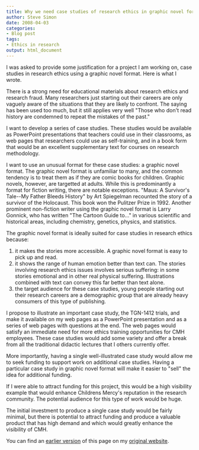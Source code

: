 ```yaml
---
title: Why we need case studies of research ethics in graphic novel format
author: Steve Simon
date: 2008-04-03
categories:
- Blog post
tags:
- Ethics in research
output: html_document
---
```

I was asked to provide some justification for a project I am working on,
case studies in research ethics using a graphic novel format. Here is
what I wrote.

There is a strong need for educational materials about research ethics
and research fraud. Many researchers just starting out their careers are
only vaguely aware of the situations that they are likely to confront.
The saying has been used too much, but it still applies very well
\"Those who don\'t read history are condemned to repeat the mistakes of
the past.\"

I want to develop a series of case studies. These studies would be
available as PowerPoint presentations that teachers could use in their
classrooms, as web pages that researchers could use as self-training,
and in a book form that would be an excellent supplementary text for
courses on research methodology.

I want to use an unusual format for these case studies: a graphic novel
format. The graphic novel format is unfamiliar to many, and the common
tendency is to treat them as if they are comic books for children.
Graphic novels, however, are targetted at adults. While this is
predominantly a format for fiction writing, there are notable
exceptions. \"Maus: A Survivor\'s Tale\--My Father Bleeds History\" by
Art Spiegelman recounted the story of a survivor of the Holocaust. This
book won the Pulitzer Prize in 1992. Another prominent non-fiction
writer using the graphic novel format is Larry Gonnick, who has written
\"The Cartoon Guide to\...\" in various scientific and historical areas,
including chemistry, genetics, physics, and statistics.

The graphic novel format is ideally suited for case studies in research
ethics because:

1.  it makes the stories more accessible. A graphic novel format is easy
    to pick up and read.
2.  it shows the range of human emotion better than text can. The
    stories involving research ethics issues involves serious suffering:
    in some stories emotional and in other real physical suffering.
    Illustrations combined with text can convey this far better than
    text alone.
3.  the target audience for these case studies, young people starting
    out their research careers are a demographic group that are already
    heavy consumers of this type of publishing.

I propose to illustrate an important case study, the TGN-1412 trials,
and make it available on my web pages as a PowerPoint presentation and
as a series of web pages with questions at the end. The web pages would
satisfy an immediate need for more ethics training opportunities for CMH
employees. These case studies would add some variety and offer a break
from all the traditional didactic lectures that I others currently
offer.

More importantly, having a single well-illustrated case study would
allow me to seek funding to support work on additional case studies.
Having a particular case study in graphic novel format will make it
easier to \"sell\" the idea for additional funding.

If I were able to attract funding for this project, this would be a high
visibility example that would enhance Childrens Mercy\'s reputation in
the research community. The potential audience for this type of work
would be huge.

The initial investment to produce a single case study would be fairly
minimal, but there is potential to attract funding and produce a
valuable product that has high demand and which would greatly enhance
the visibility of CMH.

You can find an [earlier version](http://www.pmean.com/08/CaseStudies.html) of this page on my [original website](http://www.pmean.com/original_site.html).
